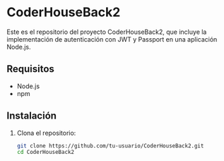 # CoderHouseBack2

Este es el repositorio del proyecto CoderHouseBack2, que incluye la implementación de autenticación con JWT y Passport en una aplicación Node.js.

## Requisitos

- Node.js
- npm

## Instalación

1. Clona el repositorio:
   ```bash
   git clone https://github.com/tu-usuario/CoderHouseBack2.git
   cd CoderHouseBack2
   ```
